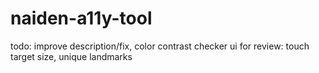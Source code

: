 # naiden-a11y-tool
todo: improve description/fix, color contrast checker ui
for review: touch target size, unique landmarks